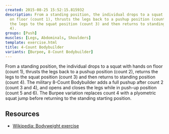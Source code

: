 ```yaml
---
created: 2015-08-25 15:52:15.815932
description: From a standing position, the individual drops to a squat with hands
  on floor (count 1), thrusts the legs back to a pushup position (count 2), returns
  the legs to the squat position (count 3) and then returns to standing position (count
  4).
groups: [Push]
muscles: [Legs, Abdominals, Shoulders]
template: exercise.html
title: 4-Count Bodybuilder
variants: [Burpee, 8-Count Bodybuilder]
---
```

From a standing position, the individual drops to a squat with hands on floor (count 1), thrusts the legs back to a pushup position (count 2), returns the legs to the squat position (count 3) and then returns to standing position (count 4). The military 8-Count Bodybuilder adds a full pushup after count 2 (count 3 and 4), and opens and closes the legs while in push-up position (count 5 and 6). The Burpee variation replaces count 4 with a plyometric squat jump before returning to the standing starting position.

## Resources

* [Wikipedia: Bodyweight exercise](https://en.wikipedia.org/wiki/Bodyweight_exercise)